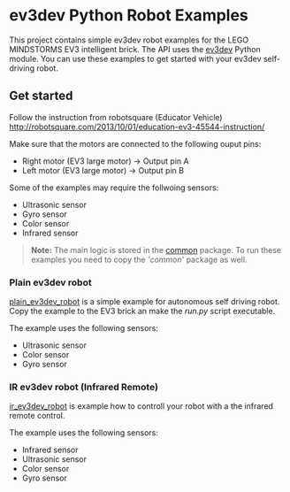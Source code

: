 # ev3dev Python Robot Examples
This project contains simple ev3dev robot examples for the LEGO MINDSTORMS EV3 intelligent brick. The API uses 
the [ev3dev](http://www.ev3dev.org/) Python module. You can use these examples to get started with 
your ev3dev self-driving robot.


## Get started
Follow the instruction from robotsquare (Educator Vehicle) http://robotsquare.com/2013/10/01/education-ev3-45544-instruction/

Make sure that the motors are connected to the following ouput pins:

- Right motor (EV3 large motor) -> Output pin A
- Left motor (EV3 large motor) -> Output pin B

Some of the examples may require the follwoing sensors:

- Ultrasonic sensor
- Gyro sensor
- Color sensor
- Infrared sensor

> __Note:__
> The main logic is stored in the [common](common) package. To run these examples 
> you need to copy the _'common'_ package as well.

### Plain ev3dev robot

[plain_ev3dev_robot](plain_ev3dev_robot) is a simple example for autonomous self driving robot. 
Copy the example to the EV3 brick an make the _run.py_ script executable. 

The example uses the following sensors:

- Ultrasonic sensor
- Color sensor
- Gyro sensor
    
### IR ev3dev robot (Infrared Remote)

[ir_ev3dev_robot](ir_ev3dev_robot)  is example how to controll your robot with a the infrared remote control.

The example uses the following sensors:

- Infrared sensor
- Ultrasonic sensor
- Color sensor
- Gyro sensor

